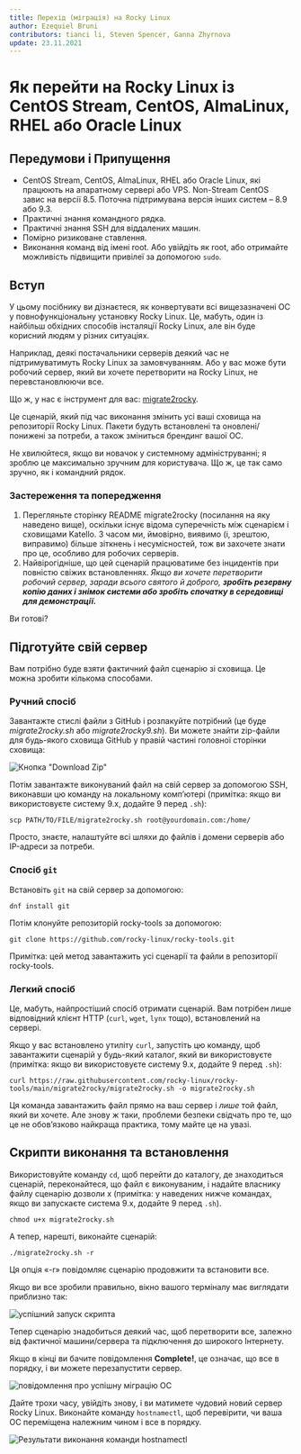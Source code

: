 ```yaml
---
title: Перехід (міграція) на Rocky Linux
author: Ezequiel Bruni
contributors: tianci li, Steven Spencer, Ganna Zhyrnova
update: 23.11.2021
---
```


# Як перейти на Rocky Linux із CentOS Stream, CentOS, AlmaLinux, RHEL або Oracle Linux

## Передумови і Припущення

* CentOS Stream, CentOS, AlmaLinux, RHEL або Oracle Linux, які працюють на апаратному сервері або VPS. Non-Stream CentOS завис на версії 8.5. Поточна підтримувана версія інших систем – 8.9 або 9.3.
* Практичні знання командного рядка.
* Практичні знання SSH для віддалених машин.
* Помірно ризиковане ставлення.
* Виконання команд від імені root. Або увійдіть як root, або отримайте можливість підвищити привілеї за допомогою `sudo`.

## Вступ

У цьому посібнику ви дізнаєтеся, як конвертувати всі вищезазначені ОС у повнофункціональну установку Rocky Linux. Це, мабуть, один із найбільш обхідних способів інсталяції Rocky Linux, але він буде корисний людям у різних ситуаціях.

Наприклад, деякі постачальники серверів деякий час не підтримуватимуть Rocky Linux за замовчуванням. Або у вас може бути робочий сервер, який ви хочете перетворити на Rocky Linux, не перевстановлюючи все.

Що ж, у нас є інструмент для вас: [migrate2rocky](https://github.com/rocky-linux/rocky-tools/tree/main/migrate2rocky).

Це сценарій, який під час виконання змінить усі ваші сховища на репозиторії Rocky Linux. Пакети будуть встановлені та оновлені/понижені за потреби, а також зміниться брендинг вашої ОС.

Не хвилюйтеся, якщо ви новачок у системному адмініструванні; я зроблю це максимально зручним для користувача. Що ж, це так само зручно, як і командний рядок.

### Застереження та попередження

1. Перегляньте сторінку README migrate2rocky (посилання на яку наведено вище), оскільки існує відома суперечність між сценарієм і сховищами Katello. З часом ми, ймовірно, виявимо (і, зрештою, виправимо) більше зіткнень і несумісностей, тож ви захочете знати про це, особливо для робочих серверів.
2. Найвірогідніше, що цей сценарій працюватиме без інцидентів при повністю свіжих встановленнях. _Якщо ви хочете перетворити робочий сервер, заради всього святого й доброго, **зробіть резервну копію даних і знімок системи або зробіть спочатку в середовищі для демонстрації.**_

Ви готові?

## Підготуйте свій сервер

Вам потрібно буде взяти фактичний файл сценарію зі сховища. Це можна зробити кількома способами.

### Ручний спосіб

Завантажте стислі файли з GitHub і розпакуйте потрібний (це буде *migrate2rocky.sh* або *migrate2rocky9.sh*). Ви можете знайти zip-файли для будь-якого сховища GitHub у правій частині головної сторінки сховища:

![Кнопка "Download Zip"](images/migrate2rocky-github-zip.png)

Потім завантажте виконуваний файл на свій сервер за допомогою SSH, виконавши цю команду на локальному комп’ютері (примітка: якщо ви використовуєте систему 9.x, додайте 9 перед `.sh`):

```
scp PATH/TO/FILE/migrate2rocky.sh root@yourdomain.com:/home/
```

Просто, знаєте, налаштуйте всі шляхи до файлів і домени серверів або IP-адреси за потреби.

### Спосіб `git`

Встановіть `git` на свій сервер за допомогою:

```
dnf install git
```

Потім клонуйте репозиторій rocky-tools за допомогою:

```
git clone https://github.com/rocky-linux/rocky-tools.git
```

Примітка: цей метод завантажить усі сценарії та файли в репозиторії rocky-tools.

### Легкий спосіб

Це, мабуть, найпростіший спосіб отримати сценарій. Вам потрібен лише відповідний клієнт HTTP (`curl`, `wget`, `lynx` тощо), встановлений на сервері.

Якщо у вас встановлено утиліту `curl`, запустіть цю команду, щоб завантажити сценарій у будь-який каталог, який ви використовуєте (примітка: якщо ви використовуєте систему 9.x, додайте 9 перед `.sh`):

```
curl https://raw.githubusercontent.com/rocky-linux/rocky-tools/main/migrate2rocky/migrate2rocky.sh -o migrate2rocky.sh
```

Ця команда завантажить файл прямо на ваш сервер і *лише* той файл, який ви хочете. Але знову ж таки, проблеми безпеки свідчать про те, що це не обов’язково найкраща практика, тому майте це на увазі.

## Скрипти виконання та встановлення

Використовуйте команду `cd`, щоб перейти до каталогу, де знаходиться сценарій, переконайтеся, що файл є виконуваним, і надайте власнику файлу сценарію дозволи x (примітка: у наведених нижче командах, якщо ви запускаєте система 9.x, додайте 9 перед `.sh`).

```
chmod u+x migrate2rocky.sh
```

А тепер, нарешті, виконайте сценарій:

```
./migrate2rocky.sh -r
```

Ця опція «-r» повідомляє сценарію продовжити та встановити все.

Якщо ви все зробили правильно, вікно вашого терміналу має виглядати приблизно так:

![успішний запуск скрипта](images/migrate2rocky-convert-01.png)

Тепер сценарію знадобиться деякий час, щоб перетворити все, залежно від фактичної машини/сервера та підключення до широкого Інтернету.

Якщо в кінці ви бачите повідомлення **Complete!**, це означає, що все в порядку, і ви можете перезапустити сервер.

![повідомлення про успішну міграцію ОС](images/migrate2rocky-convert-02.png)

Дайте трохи часу, увійдіть знову, і ви матимете чудовий новий сервер Rocky Linux. Виконайте команду `hostnamectl`, щоб перевірити, чи ваша ОС переміщена належним чином і все в порядку.

![Результати виконання команди hostnamectl](images/migrate2rocky-convert-03.png)
